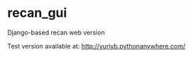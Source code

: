 # recan_gui

Django-based recan web version

Test version available at:  http://yuriyb.pythonanywhere.com/
